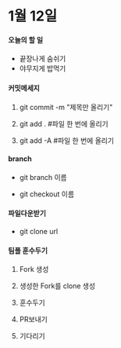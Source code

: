 # 1월 12일

#### 오늘의 할 일

* 끝장나게 숨쉬기
* 야무지게 밥먹기

#### 커밋메세지

1. git commit -m "제목만 올리기"

2. git add . #파일 한 번에 올리기

3. git add -A #파일 한 번에 올리기

#### branch 

* git branch 이름

* git checkout 이름 

#### 파일다운받기 

* git clone url

#### 팀플 훈수두기 

1. Fork 생성

2. 생성한 Fork를 clone 생성

3. 훈수두기

4. PR보내기

5. 기다리기
